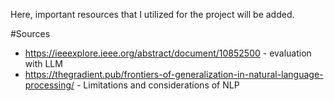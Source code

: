 Here, important resources that I utilized for the project will be added. 

#Sources
- https://ieeexplore.ieee.org/abstract/document/10852500 - evaluation with LLM
- https://thegradient.pub/frontiers-of-generalization-in-natural-language-processing/ - Limitations and considerations of NLP